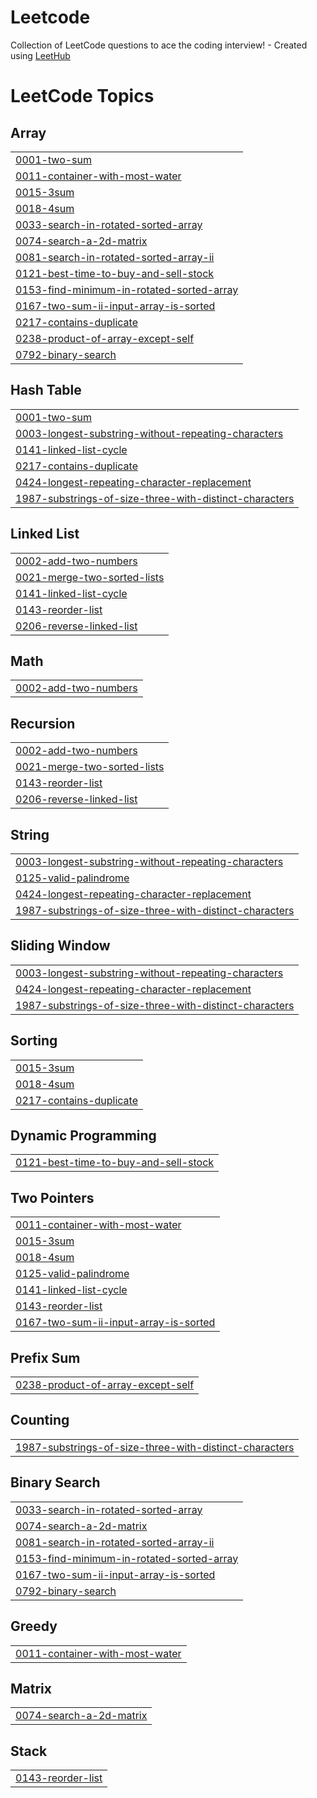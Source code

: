 # Leetcode
Collection of LeetCode questions to ace the coding interview! - Created using [LeetHub](https://github.com/QasimWani/LeetHub)

<!---LeetCode Topics Start-->
# LeetCode Topics
## Array
|  |
| ------- |
| [0001-two-sum](https://github.com/SpideR1sh1/Leetcode/tree/master/0001-two-sum) |
| [0011-container-with-most-water](https://github.com/SpideR1sh1/Leetcode/tree/master/0011-container-with-most-water) |
| [0015-3sum](https://github.com/SpideR1sh1/Leetcode/tree/master/0015-3sum) |
| [0018-4sum](https://github.com/SpideR1sh1/Leetcode/tree/master/0018-4sum) |
| [0033-search-in-rotated-sorted-array](https://github.com/SpideR1sh1/Leetcode/tree/master/0033-search-in-rotated-sorted-array) |
| [0074-search-a-2d-matrix](https://github.com/SpideR1sh1/Leetcode/tree/master/0074-search-a-2d-matrix) |
| [0081-search-in-rotated-sorted-array-ii](https://github.com/SpideR1sh1/Leetcode/tree/master/0081-search-in-rotated-sorted-array-ii) |
| [0121-best-time-to-buy-and-sell-stock](https://github.com/SpideR1sh1/Leetcode/tree/master/0121-best-time-to-buy-and-sell-stock) |
| [0153-find-minimum-in-rotated-sorted-array](https://github.com/SpideR1sh1/Leetcode/tree/master/0153-find-minimum-in-rotated-sorted-array) |
| [0167-two-sum-ii-input-array-is-sorted](https://github.com/SpideR1sh1/Leetcode/tree/master/0167-two-sum-ii-input-array-is-sorted) |
| [0217-contains-duplicate](https://github.com/SpideR1sh1/Leetcode/tree/master/0217-contains-duplicate) |
| [0238-product-of-array-except-self](https://github.com/SpideR1sh1/Leetcode/tree/master/0238-product-of-array-except-self) |
| [0792-binary-search](https://github.com/SpideR1sh1/Leetcode/tree/master/0792-binary-search) |
## Hash Table
|  |
| ------- |
| [0001-two-sum](https://github.com/SpideR1sh1/Leetcode/tree/master/0001-two-sum) |
| [0003-longest-substring-without-repeating-characters](https://github.com/SpideR1sh1/Leetcode/tree/master/0003-longest-substring-without-repeating-characters) |
| [0141-linked-list-cycle](https://github.com/SpideR1sh1/Leetcode/tree/master/0141-linked-list-cycle) |
| [0217-contains-duplicate](https://github.com/SpideR1sh1/Leetcode/tree/master/0217-contains-duplicate) |
| [0424-longest-repeating-character-replacement](https://github.com/SpideR1sh1/Leetcode/tree/master/0424-longest-repeating-character-replacement) |
| [1987-substrings-of-size-three-with-distinct-characters](https://github.com/SpideR1sh1/Leetcode/tree/master/1987-substrings-of-size-three-with-distinct-characters) |
## Linked List
|  |
| ------- |
| [0002-add-two-numbers](https://github.com/SpideR1sh1/Leetcode/tree/master/0002-add-two-numbers) |
| [0021-merge-two-sorted-lists](https://github.com/SpideR1sh1/Leetcode/tree/master/0021-merge-two-sorted-lists) |
| [0141-linked-list-cycle](https://github.com/SpideR1sh1/Leetcode/tree/master/0141-linked-list-cycle) |
| [0143-reorder-list](https://github.com/SpideR1sh1/Leetcode/tree/master/0143-reorder-list) |
| [0206-reverse-linked-list](https://github.com/SpideR1sh1/Leetcode/tree/master/0206-reverse-linked-list) |
## Math
|  |
| ------- |
| [0002-add-two-numbers](https://github.com/SpideR1sh1/Leetcode/tree/master/0002-add-two-numbers) |
## Recursion
|  |
| ------- |
| [0002-add-two-numbers](https://github.com/SpideR1sh1/Leetcode/tree/master/0002-add-two-numbers) |
| [0021-merge-two-sorted-lists](https://github.com/SpideR1sh1/Leetcode/tree/master/0021-merge-two-sorted-lists) |
| [0143-reorder-list](https://github.com/SpideR1sh1/Leetcode/tree/master/0143-reorder-list) |
| [0206-reverse-linked-list](https://github.com/SpideR1sh1/Leetcode/tree/master/0206-reverse-linked-list) |
## String
|  |
| ------- |
| [0003-longest-substring-without-repeating-characters](https://github.com/SpideR1sh1/Leetcode/tree/master/0003-longest-substring-without-repeating-characters) |
| [0125-valid-palindrome](https://github.com/SpideR1sh1/Leetcode/tree/master/0125-valid-palindrome) |
| [0424-longest-repeating-character-replacement](https://github.com/SpideR1sh1/Leetcode/tree/master/0424-longest-repeating-character-replacement) |
| [1987-substrings-of-size-three-with-distinct-characters](https://github.com/SpideR1sh1/Leetcode/tree/master/1987-substrings-of-size-three-with-distinct-characters) |
## Sliding Window
|  |
| ------- |
| [0003-longest-substring-without-repeating-characters](https://github.com/SpideR1sh1/Leetcode/tree/master/0003-longest-substring-without-repeating-characters) |
| [0424-longest-repeating-character-replacement](https://github.com/SpideR1sh1/Leetcode/tree/master/0424-longest-repeating-character-replacement) |
| [1987-substrings-of-size-three-with-distinct-characters](https://github.com/SpideR1sh1/Leetcode/tree/master/1987-substrings-of-size-three-with-distinct-characters) |
## Sorting
|  |
| ------- |
| [0015-3sum](https://github.com/SpideR1sh1/Leetcode/tree/master/0015-3sum) |
| [0018-4sum](https://github.com/SpideR1sh1/Leetcode/tree/master/0018-4sum) |
| [0217-contains-duplicate](https://github.com/SpideR1sh1/Leetcode/tree/master/0217-contains-duplicate) |
## Dynamic Programming
|  |
| ------- |
| [0121-best-time-to-buy-and-sell-stock](https://github.com/SpideR1sh1/Leetcode/tree/master/0121-best-time-to-buy-and-sell-stock) |
## Two Pointers
|  |
| ------- |
| [0011-container-with-most-water](https://github.com/SpideR1sh1/Leetcode/tree/master/0011-container-with-most-water) |
| [0015-3sum](https://github.com/SpideR1sh1/Leetcode/tree/master/0015-3sum) |
| [0018-4sum](https://github.com/SpideR1sh1/Leetcode/tree/master/0018-4sum) |
| [0125-valid-palindrome](https://github.com/SpideR1sh1/Leetcode/tree/master/0125-valid-palindrome) |
| [0141-linked-list-cycle](https://github.com/SpideR1sh1/Leetcode/tree/master/0141-linked-list-cycle) |
| [0143-reorder-list](https://github.com/SpideR1sh1/Leetcode/tree/master/0143-reorder-list) |
| [0167-two-sum-ii-input-array-is-sorted](https://github.com/SpideR1sh1/Leetcode/tree/master/0167-two-sum-ii-input-array-is-sorted) |
## Prefix Sum
|  |
| ------- |
| [0238-product-of-array-except-self](https://github.com/SpideR1sh1/Leetcode/tree/master/0238-product-of-array-except-self) |
## Counting
|  |
| ------- |
| [1987-substrings-of-size-three-with-distinct-characters](https://github.com/SpideR1sh1/Leetcode/tree/master/1987-substrings-of-size-three-with-distinct-characters) |
## Binary Search
|  |
| ------- |
| [0033-search-in-rotated-sorted-array](https://github.com/SpideR1sh1/Leetcode/tree/master/0033-search-in-rotated-sorted-array) |
| [0074-search-a-2d-matrix](https://github.com/SpideR1sh1/Leetcode/tree/master/0074-search-a-2d-matrix) |
| [0081-search-in-rotated-sorted-array-ii](https://github.com/SpideR1sh1/Leetcode/tree/master/0081-search-in-rotated-sorted-array-ii) |
| [0153-find-minimum-in-rotated-sorted-array](https://github.com/SpideR1sh1/Leetcode/tree/master/0153-find-minimum-in-rotated-sorted-array) |
| [0167-two-sum-ii-input-array-is-sorted](https://github.com/SpideR1sh1/Leetcode/tree/master/0167-two-sum-ii-input-array-is-sorted) |
| [0792-binary-search](https://github.com/SpideR1sh1/Leetcode/tree/master/0792-binary-search) |
## Greedy
|  |
| ------- |
| [0011-container-with-most-water](https://github.com/SpideR1sh1/Leetcode/tree/master/0011-container-with-most-water) |
## Matrix
|  |
| ------- |
| [0074-search-a-2d-matrix](https://github.com/SpideR1sh1/Leetcode/tree/master/0074-search-a-2d-matrix) |
## Stack
|  |
| ------- |
| [0143-reorder-list](https://github.com/SpideR1sh1/Leetcode/tree/master/0143-reorder-list) |
<!---LeetCode Topics End-->